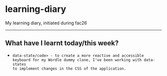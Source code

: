 # learning-diary
My learning diary, initiated during fac26


---

## What have I learnt today/this week?

- <code>data-state/code> - to create a more reactive and accessible keyboard for my Wordle dummy clone, I've been working with data-states to implement changes in the CSS of the application. 

